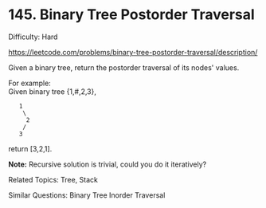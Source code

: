 # 145. Binary Tree Postorder Traversal

Difficulty: Hard

https://leetcode.com/problems/binary-tree-postorder-traversal/description/

Given a binary tree, return the postorder traversal of its nodes' values.

For example:  
Given binary tree {1,#,2,3},
```
   1
    \
     2
    /
   3
```
return [3,2,1].

**Note:** Recursive solution is trivial, could you do it iteratively?

Related Topics: Tree, Stack

Similar Questions: Binary Tree Inorder Traversal
